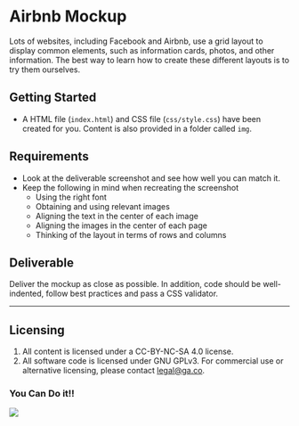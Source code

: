 # Airbnb Mockup

Lots of websites, including Facebook and Airbnb, use a grid layout to display common elements, such as information cards, photos, and other information. The best way to learn how to create these different layouts is to try them ourselves.

## Getting Started
* A HTML file (`index.html`) and CSS file (`css/style.css`) have been created for you. Content is also provided in a folder called `img`. 

## Requirements
* Look at the deliverable screenshot and see how well you can match it.
* Keep the following in mind when recreating the screenshot
  * Using the right font
  * Obtaining and using relevant images
  * Aligning the text in the center of each image
  * Aligning the images in the center of each page
  * Thinking of the layout in terms of rows and columns

## Deliverable

Deliver the mockup as close as possible. In addition, code should be well-indented, follow best practices and pass a CSS validator.

---

## Licensing
1. All content is licensed under a CC-BY-NC-SA 4.0 license.
2. All software code is licensed under GNU GPLv3. For commercial use or alternative licensing, please contact legal@ga.co.

### You Can Do it!!
![](https://media.giphy.com/media/12XDYvMJNcmLgQ/giphy.gif)

